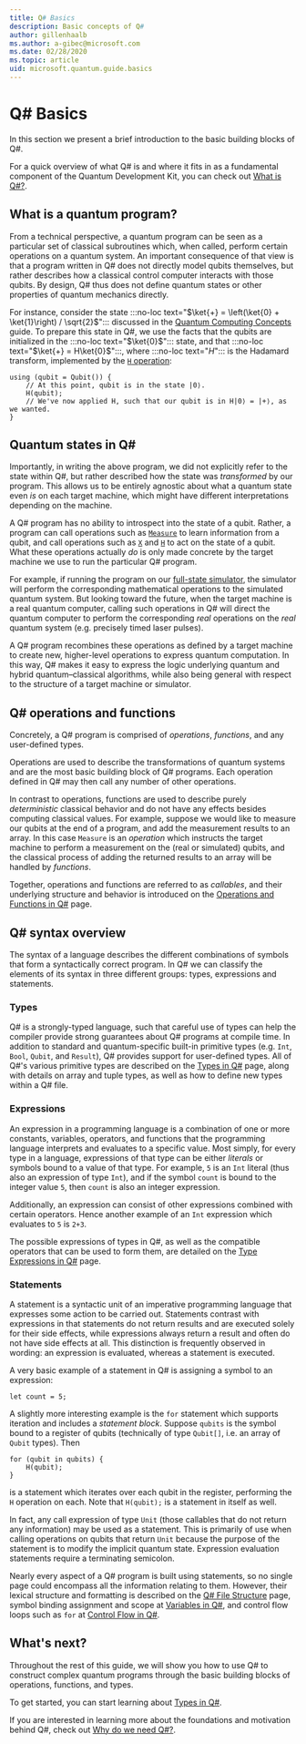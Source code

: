 ```yaml
---
title: Q# Basics
description: Basic concepts of Q#
author: gillenhaalb
ms.author: a-gibec@microsoft.com
ms.date: 02/28/2020
ms.topic: article
uid: microsoft.quantum.guide.basics
---
```


# Q# Basics

In this section we present a brief introduction to the basic building blocks of Q#.

For a quick overview of what Q# is and where it fits in as a fundamental component of the Quantum Development Kit, you can check out [What is Q#?](xref:microsoft.quantum.overview.q-sharp). 

## What is a quantum program?

From a technical perspective, a quantum program can be seen as a particular set of classical subroutines which, when called, perform certain operations on a quantum system.
An important consequence of that view is that a program written in Q# does not directly model qubits themselves, but rather describes how a classical control computer interacts with those qubits.
By design, Q# thus does not define quantum states or other properties of quantum mechanics directly.

For instance, consider the state :::no-loc text="$\ket{+} = \left(\ket{0} + \ket{1}\right) / \sqrt{2}$"::: discussed in the [Quantum Computing Concepts](xref:microsoft.quantum.concepts.intro) guide.
To prepare this state in Q#, we use the facts that the qubits are initialized in the :::no-loc text="$\ket{0}$"::: state, and that :::no-loc text="$\ket{+} = H\ket{0}$":::, where :::no-loc text="$H$"::: is the Hadamard transform, implemented by the [`H` operation](xref:microsoft.quantum.intrinsic.h):

```qsharp
using (qubit = Qubit()) {
    // At this point, qubit is in the state |0⟩.
    H(qubit);
    // We've now applied H, such that our qubit is in H|0⟩ = |+⟩, as we wanted.
}
```

## Quantum states in Q#

Importantly, in writing the above program, we did not explicitly refer to the state within Q#, but rather described how the state was *transformed* by our program.
This allows us to be entirely agnostic about what a quantum state even *is* on each target machine, which might have different interpretations depending on the machine. 

A Q# program has no ability to introspect into the state of a qubit.
Rather, a program can call operations such as [`Measure`](xref:microsoft.quantum.intrinsic.measure) to learn information from a qubit, and call operations such as [`X`](xref:microsoft.quantum.intrinsic.x) and [`H`](xref:microsoft.quantum.intrinsic.h) to act on the state of a qubit.
What these operations actually *do* is only made concrete by the target machine we use to run the particular Q# program.

For example, if running the program on our [full-state simulator](xref:microsoft.quantum.machines.full-state-simulator), the simulator will perform the corresponding mathematical operations to the simulated quantum system.
But looking toward the future, when the target machine is a real quantum computer, calling such operations in Q# will direct the quantum computer to perform the corresponding *real* operations on the *real* quantum system (e.g. precisely timed laser pulses).

A Q# program recombines these operations as defined by a target machine to create new, higher-level operations to express quantum computation.
In this way, Q# makes it easy to express the logic underlying quantum and hybrid quantum–classical algorithms, while also being general with respect to the structure of a target machine or simulator.

## Q# operations and functions

Concretely, a Q# program is comprised of *operations*, *functions*, and any user-defined types. 

Operations are used to describe the transformations of quantum systems and are the most basic building block of Q# programs. 
Each operation defined in Q# may then call any number of other operations.

In contrast to operations, functions are used to describe purely *deterministic* classical behavior and do not have any effects besides computing classical values. 
For example, suppose we would like to measure our qubits at the end of a program, and add the measurement results to an array.
In this case `Measure` is an *operation* which instructs the target machine to perform a measurement on the (real or simulated) qubits, and the classical process of adding the returned results to an array will be handled by *functions*.

Together, operations and functions are referred to as *callables*, and their underlying structure and behavior is introduced on the [Operations and Functions in Q#](xref:microsoft.quantum.guide.operationsfunctions) page.


## Q# syntax overview

The syntax of a language describes the different combinations of symbols that form a syntactically correct program.
In Q# we can classify the elements of its syntax in three different groups: types, expressions and statements.

### Types
Q# is a strongly-typed language, such that careful use of types can help the compiler provide strong guarantees about Q# programs at compile time.
In addition to standard and quantum-specific built-in primitive types (e.g. `Int`, `Bool`, `Qubit`, and `Result`), Q# provides support for user-defined types.
All of Q#'s various primitive types are described on the [Types in Q#](xref:microsoft.quantum.guide.types) page, along with details on array and tuple types, as well as how to define new types within a Q# file.

### Expressions
An expression in a programming language is a combination of one or more constants, variables, operators, and functions that the programming language interprets and evaluates to a specific value.
Most simply, for every type in a language, expressions of that type can be either *literals* or symbols bound to a value of that type.
For example, `5` is an `Int` literal (thus also an expression of type `Int`), and if the symbol `count` is bound to the integer value `5`, then `count` is also an integer expression.

Additionally, an expression can consist of other expressions combined with certain operators.
Hence another example of an `Int` expression which evaluates to `5` is `2+3`.

The possible expressions of types in Q#, as well as the compatible operators that can be used to form them, are detailed on the [Type Expressions in Q#](xref:microsoft.quantum.guide.expressions) page. 

### Statements 
A statement is a syntactic unit of an imperative programming language that expresses some action to be carried out.
Statements contrast with expressions in that statements do not return results and are executed solely for their side effects, while expressions always return a result and often do not have side effects at all.
This distinction is frequently observed in wording: an expression is evaluated, whereas a statement is executed.

A very basic example of a statement in Q# is assigning a symbol to an expression:
```qsharp
let count = 5;
```

A slightly more interesting example is the `for` statement which supports iteration and includes a *statement block*.
Suppose `qubits` is the symbol bound to a register of qubits (technically of type `Qubit[]`, i.e. an array of `Qubit` types). 
Then
```qsharp
for (qubit in qubits) {
    H(qubit);
}
```
is a statement which iterates over each qubit in the register, performing the `H` operation on each. 
Note that `H(qubit);` is a statement in itself as well.

In fact, any call expression of type `Unit` (those callables that do not return any information) may be used as a statement.
This is primarily of use when calling operations on qubits that return `Unit` because the purpose of the statement is to modify the implicit quantum state.
Expression evaluation statements require a terminating semicolon.

Nearly every aspect of a Q# program is built using statements, so no single page could encompass all the information relating to them.
However, their lexical structure and formatting is described on the [Q# File Structure](xref:microsoft.quantum.guide.filestructure) page, symbol binding assignment and scope at [Variables in Q#](xref:microsoft.quantum.guide.variables), and control flow loops such as `for` at [Control Flow in Q#](xref:microsoft.quantum.guide.controlflow).


## What's next?
Throughout the rest of this guide, we will show you how to use Q# to construct complex quantum programs through the basic building blocks of operations, functions, and types.

To get started, you can start learning about [Types in Q#](xref:microsoft.quantum.guide.types).

If you are interested in learning more about the foundations and motivation behind Q#, check out [Why do we need Q#?](https://devblogs.microsoft.com/qsharp/why-do-we-need-q/).
